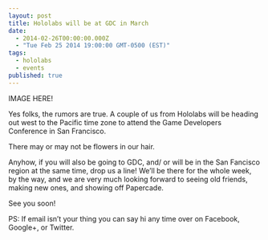 ```yaml
---
layout: post
title: Hololabs will be at GDC in March
date: 
  - 2014-02-26T00:00:00.000Z
  - "Tue Feb 25 2014 19:00:00 GMT-0500 (EST)"
tags:
  - hololabs
  - events
published: true
---
```


IMAGE HERE!

Yes folks, the rumors are true. A couple of us from Hololabs will be heading
out west to the Pacific time zone to attend the Game Developers Conference in
San Francisco.

There may or may not be flowers in our hair.

Anyhow, if you will also be going to GDC, and/ or will be in the San Fancisco
region at the same time, drop us a line! We’ll be there for the whole week,
by the way, and we are very much looking forward to seeing old friends, making
new ones, and showing off Papercade.

See you soon!

PS: If email isn’t your thing you can say hi any time over on
Facebook, Google+, or Twitter.